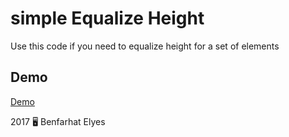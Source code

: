 # simple Equalize Height

Use this code if you need to equalize height for a set of elements

## Demo

[Demo](https://benfarhat.github.io/jquery-equalize-height/)

2017 🖥 Benfarhat Elyes
